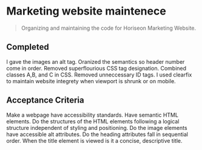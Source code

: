 # Marketing website maintenece 
>Organizing and maintaining the code for Horiseon Marketing Website.
## Completed 
I gave the images an alt tag. Oranized the semantics so header number come in order. Removed superflourious CSS tag designation. Combined classes A,B, and C in CSS. Removed unneccessary ID tags. I used clearfix to maintain website integrety when viewport is shrunk or on mobile. 
## Acceptance Criteria
Make a webpage have accessibility standards.
Have semantic HTML elements.
Do the structures of the HTML elements following a logical structure independent of styling and positioning.
Do the image elements have accessible alt attributes.
Do the heading attributes fall in sequential order.
When the title element is viewed is it a concise, descriptive title.
